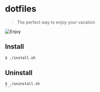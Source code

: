 # dotfiles
> The perfect way to enjoy your vacation

![Enjoy](http://cdn.tinybuddha.com/wp-content/uploads/2015/01/Enjoy.jpg)

## Install
```sh
$ ./install.sh
```

## Uninstall
````sh
$ ./uninstall.sh
```
